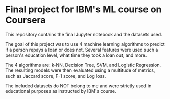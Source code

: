 # Final project for IBM's ML course on Coursera

This repository contains the final Jupyter notebook and the datasets used.

The goal of this project was to use 4 machine learning algorithms to predict
if a person repays a loan or does not. Several features were used such a person's
education level, what time they took a loan out, and more. 

The 4 algorithms are: k-NN, Decision Tree, SVM, and Logistic Regression.
The resulting models were then evaluated using a multitude of metrics, such as
Jaccard score, F-1 score, and Log loss. 

The included datasets do NOT belong to me and were strictly used in educational
purposes as instructed by IBM's course.
